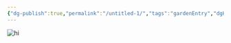 ```yaml
---
{"dg-publish":true,"permalink":"/untitled-1/","tags":"gardenEntry","dgHomeLink":true,"dgPassFrontmatter":false}
---
```




![hi](https://i.imgur.com/ahewaNu.png)


